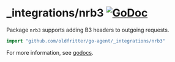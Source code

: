 # _integrations/nrb3 [![GoDoc](https://godoc.org/github.com/oldfritter/go-agent/_integrations/nrb3?status.svg)](https://godoc.org/github.com/oldfritter/go-agent/_integrations/nrb3)

Package `nrb3` supports adding B3 headers to outgoing requests.

```go
import "github.com/oldfritter/go-agent/_integrations/nrb3"
```

For more information, see
[godocs](https://godoc.org/github.com/oldfritter/go-agent/_integrations/nrb3).
